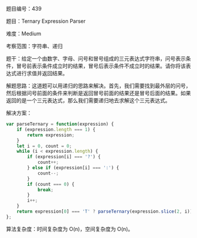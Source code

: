 题目编号：439

题目：Ternary Expression Parser

难度：Medium

考察范围：字符串、递归

题干：给定一个由数字、字母、问号和冒号组成的三元表达式字符串，问号表示条件，冒号前表示条件成立时的结果，冒号后表示条件不成立时的结果。请你将该表达式进行求值并返回结果。

解题思路：这道题可以用递归的思路来解决。首先，我们需要找到最外层的问号，然后根据问号前面的条件来判断是返回冒号前面的结果还是冒号后面的结果。如果返回的是一个三元表达式，那么我们需要递归地去求解这个三元表达式。

解决方案：

```javascript
var parseTernary = function(expression) {
    if (expression.length === 1) {
        return expression;
    }
    let i = 0, count = 0;
    while (i < expression.length) {
        if (expression[i] === '?') {
            count++;
        } else if (expression[i] === ':') {
            count--;
        }
        if (count === 0) {
            break;
        }
        i++;
    }
    return expression[0] === 'T' ? parseTernary(expression.slice(2, i)) : parseTernary(expression.slice(i + 1));
};
```

算法复杂度：时间复杂度为 O(n)，空间复杂度为 O(n)。